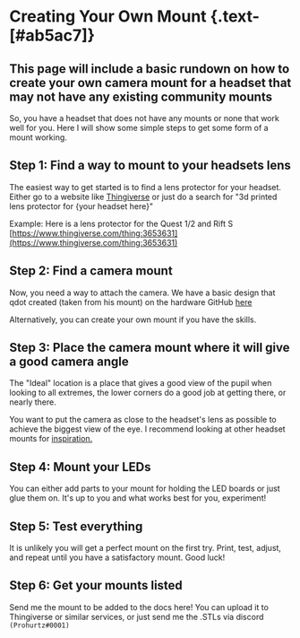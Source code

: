 # Creating Your Own Mount {.text-[#ab5ac7]}

## This page will include a basic rundown on how to create your own camera mount for a headset that may not have any existing community mounts

So, you have a headset that does not have any mounts or none that work well for you. Here I will show some simple steps to get some form of a mount working.

## Step 1: Find a way to mount to your headsets lens

The easiest way to get started is to find a lens protector for your headset.
Either go to a website like [Thingiverse](https://www.thingiverse.com/) or just do a search for "3d printed lens protector for {your headset here}"

Example: Here is a lens protector for the Quest 1/2 and Rift S [https://www.thingiverse.com/thing:3653631](https://www.thingiverse.com/thing:3653631)

## Step 2: Find a camera mount

Now, you need a way to attach the camera. We have a basic design that qdot created (taken from his mount) on the hardware GitHub [here](https://github.com/RedHawk989/EyeTrackVR-Hardware/blob/main/3d_Printed_Mounts/Basic_Mount_Components/basic_ETVR_camera_mount.stl)

Alternatively, you can create your own mount if you have the skills.

## Step 3: Place the camera mount where it will give a good camera angle

The "Ideal" location is a place that gives a good view of the pupil when looking to all extremes, the lower corners do a good job at getting there, or nearly there.

You want to put the camera as close to the headset's lens as possible to achieve the biggest view of the eye.
I recommend looking at other headset mounts for [inspiration.](https://github.com/RedHawk989/EyeTrackVR-Hardware/tree/main/3d_Printed_Mounts)

## Step 4: Mount your LEDs

You can either add parts to your mount for holding the LED boards or just glue them on. It's up to you and what works best for you, experiment!

## Step 5: Test everything

It is unlikely you will get a perfect mount on the first try. Print, test, adjust, and repeat until you have a satisfactory mount.
Good luck!

## Step 6: Get your mounts listed

Send me the mount to be added to the docs here! You can upload it to Thingiverse or similar services, or just send me the .STLs via discord `(Prohurtz#0001)`
